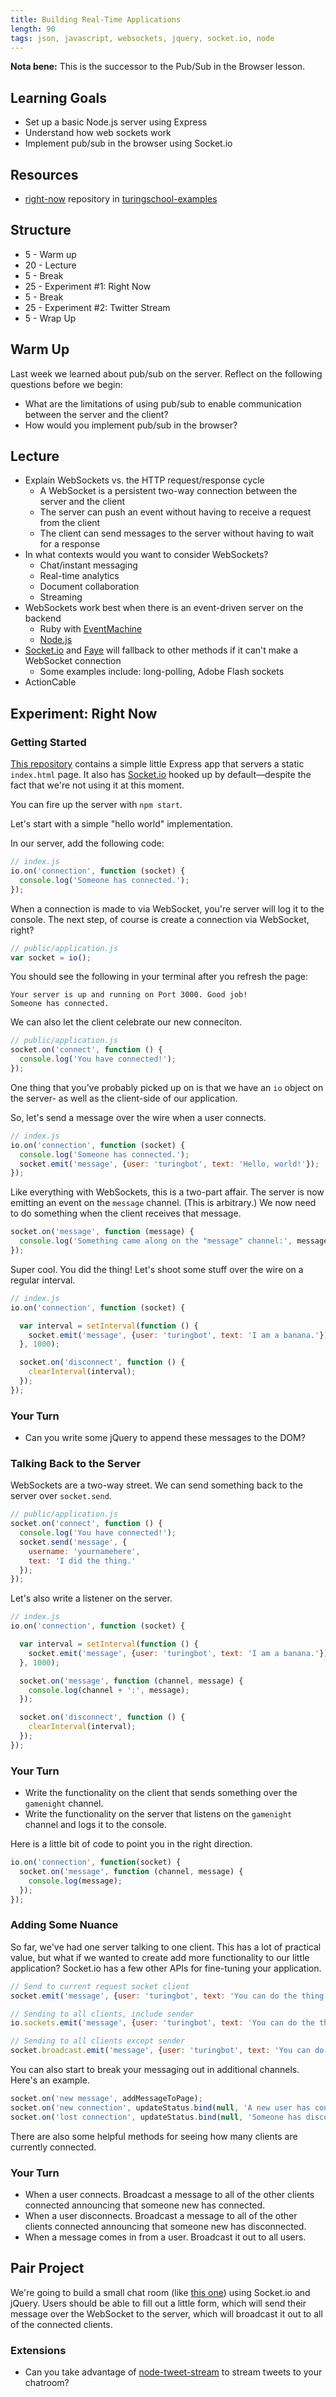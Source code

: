 ```yaml
---
title: Building Real-Time Applications
length: 90
tags: json, javascript, websockets, jquery, socket.io, node
---
```


**Nota bene:** This is the successor to the Pub/Sub in the Browser lesson.

## Learning Goals

* Set up a basic Node.js server using Express
* Understand how web sockets work
* Implement pub/sub in the browser using Socket.io

## Resources

* [right-now][rn] repository  in [turingschool-examples][org]

[org]: https://github.com/turingschool-examples
[rn]: https://github.com/turingschool-examples/right-now

## Structure

* 5 - Warm up
* 20 - Lecture
* 5 - Break
* 25 - Experiment  #1: Right Now
* 5 - Break
* 25 - Experiment #2: Twitter Stream
* 5 - Wrap Up

## Warm Up

Last week we learned about pub/sub on the server. Reflect on the following questions before we begin:

* What are the limitations of using pub/sub to enable communication between the server and the client?
* How would you implement pub/sub in the browser?

## Lecture

* Explain WebSockets vs. the HTTP request/response cycle
  * A WebSocket is a persistent two-way connection between the server and the client
  * The server can push an event without having to receive a request from the client
  * The client can send messages to the server without having to wait for a response
* In what contexts would you want to consider WebSockets?
  * Chat/instant messaging
  * Real-time analytics
  * Document collaboration
  * Streaming
* WebSockets work best when there is an event-driven server on the backend
  * Ruby with [EventMachine][]
  * [Node.js][]
* [Socket.io][] and [Faye][] will fallback to other methods if it can't make a WebSocket connection
  * Some examples include: long-polling, Adobe Flash sockets
* ActionCable

[Socket.io]: http://socket.io/
[Faye]: http://faye.jcoglan.com/
[Node.js]:http://nodejs.org
[EventMachine]: http://rubyeventmachine.com/

## Experiment: Right Now

### Getting Started

[This repository][rn] contains a simple little Express app that servers a static `index.html` page. It also has [Socket.io][] hooked up by default—despite the fact that we're not using it at this moment.

You can fire up the server with `npm start`.

Let's start with a simple "hello world" implementation.

In our server, add the following code:

```js
// index.js
io.on('connection', function (socket) {
  console.log('Someone has connected.');
});
```

When a connection is made to via WebSocket, you're server will log it to the console. The next step, of course is create a connection via WebSocket, right?

```js
// public/application.js
var socket = io();
```

You should see the following in your terminal after you refresh the page:

```shell
Your server is up and running on Port 3000. Good job!
Someone has connected.
```

We can also let the client celebrate our new conneciton.

```js
// public/application.js
socket.on('connect', function () {
  console.log('You have connected!');
});
```

One thing that you've probably picked up on is that we have an `io` object on the server- as well as the client-side of our application.

So, let's send a message over the wire when a user connects.

```js
// index.js
io.on('connection', function (socket) {
  console.log('Someone has connected.');
  socket.emit('message', {user: 'turingbot', text: 'Hello, world!'});
});
```

Like everything with WebSockets, this is a two-part affair. The server is now emitting an event on the `message` channel. (This is arbitrary.) We now need to do something when the client receives that message.

```js
socket.on('message', function (message) {
  console.log('Something came along on the "message" channel:', message);
});
```

Super cool. You did the thing! Let's shoot some stuff over the wire on a regular interval.

```js
// index.js
io.on('connection', function (socket) {

  var interval = setInterval(function () {
    socket.emit('message', {user: 'turingbot', text: 'I am a banana.'});
  }, 1000);

  socket.on('disconnect', function () {
    clearInterval(interval);
  });
});
```

### Your Turn

* Can you write some jQuery to append these messages to the DOM?

### Talking Back to the Server

WebSockets are a two-way street. We can send something back to the server over `socket.send`.

```js
// public/application.js
socket.on('connect', function () {
  console.log('You have connected!');
  socket.send('message', {
    username: 'yournamehere',
    text: 'I did the thing.'
  });
});
```

Let's also write a listener on the server.

```js
// index.js
io.on('connection', function (socket) {

  var interval = setInterval(function () {
    socket.emit('message', {user: 'turingbot', text: 'I am a banana.'});
  }, 1000);

  socket.on('message', function (channel, message) {
    console.log(channel + ':', message);
  });

  socket.on('disconnect', function () {
    clearInterval(interval);
  });
});
```

### Your Turn

* Write the functionality on the client that sends something over the `gamenight` channel.
* Write the functionality on the server that listens on the `gamenight` channel and logs it to the console.

Here is a little bit of code to point you in the right direction.

```js
io.on('connection', function(socket) {
  socket.on('message', function (channel, message) {
    console.log(message);
  });
});
```

### Adding Some Nuance

So far, we've had one server talking to one client. This has a lot of practical value, but what if we wanted to create add more functionality to our little application? Socket.io has a few other APIs for fine-tuning your application.

```js
// Send to current request socket client
socket.emit('message', {user: 'turingbot', text: 'You can do the thing.'});

// Sending to all clients, include sender
io.sockets.emit('message', {user: 'turingbot', text: 'You can do the thing.'});

// Sending to all clients except sender
socket.broadcast.emit('message', {user: 'turingbot', text: 'You can do the thing.'});
```

You can also start to break your messaging out in additional channels. Here's an example.

```js
socket.on('new message', addMessageToPage);
socket.on('new connection', updateStatus.bind(null, 'A new user has connected.'));
socket.on('lost connection', updateStatus.bind(null, 'Someone has disconnected.'));
```

There are also some helpful methods for seeing how many clients are currently connected.

### Your Turn

* When a user connects. Broadcast a message to all of the other clients connected announcing that someone new has connected.
* When a user disconnects. Broadcast a message to all of the other clients connected announcing that someone new has disconnected.
* When a message comes in from a user. Broadcast it out to all users.

## Pair Project

We're going to build a small chat room (like [this one][ch]) using Socket.io and jQuery. Users should be able to fill out a little form, which will send their message over the WebSocket to the server, which will broadcast it out to all of the connected clients.

[ch]: https://fullstack-denver.herokuapp.com/websockets/

### Extensions

* Can you take advantage of [node-tweet-stream][nts] to stream tweets to your chatroom?

[nts]: https://www.npmjs.com/package/node-tweet-stream
